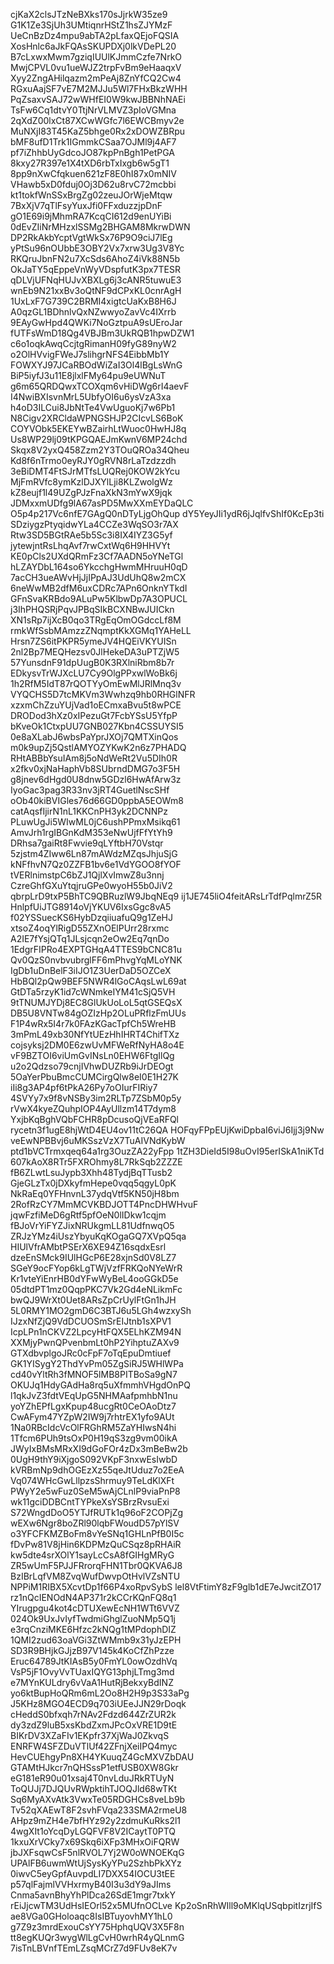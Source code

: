 cjKaX2clsJTzNeBXks170sJjrkW35ze9
G1K1Ze3SjUh3UMtiqnrHStZ1hsZJYMzF
UeCnBzDz4mpu9abTA2pLfaxQEjoFQSIA
XosHnlc6aJkFQAsSKUPDXj0lkVDePL20
B7cLxwxMwm7gziqIUUlKJmmCzfe7NrkO
MwjCPVL0vu1ueWJZ2trpFvBm9eHaaqxV
Xyy2ZngAHilqazm2mPeAj8ZnYfCQ2Cw4
RGxuAajSF7vE7M2MJJu5Wl7FHxBkzWHH
PqZsaxvSAJ72wWHfEI0W9kwJBBNhNAEi
TsFw6Cq1dtvY0TtjNrVLMVZ3pIoVGMna
2qXdZ00lxCt87XCwWGfc7l6EWCBmyv2e
MuNXjI83T45KaZ5bhge0Rx2xDOWZBRpu
bMF8ufD1Trk1IGmmkCSaa7OJMl9j4AF7
pf7iZhhbUyGdcoJO87kpPnBgh1PetPGA
8kxy27R397e1X4tXD6rbTxIxgb6w5gT1
8pp9nXwCfqkuen621zF8E0hI87x0mNIV
VHawb5xD0fduj0Oj3D62u8rvC72mcbbi
kt1tokfWnSSxBrgZg02zeuJOrWjeMtqw
7BxXjV7qTlFsyYuxJfi0FFxduzzjpDnF
gO1E69i9jMhmRA7KcqCI612d9enUYiBi
0dEvZIiNrMHzxlSSMg2BHGAM8MkrwDWN
DP2RkAkbYcptVgtWkSx76P9O9ciJ7lEg
yPtSu96nOUbbE3OBY2Vx7xrw3Ug3V8Yc
RKQruJbnFN2u7XcSds6AhoZ4iVk88N5b
OkJaTY5qEppeVnWyVDspfutK3px7TESR
qDLVjUFNqHUJvXBXLg6j3cANR5tuwuE3
wnEb9N21xxBv3oQtNF9dCPxKL0cnrAgH
1UxLxF7G739C2BRMI4xigtcUaKxB8H6J
A0qzGL1BDhnlvQxNZwwyoZavVc4IXrrb
9EAyGwHpd4QWKi7NoGztpuA9sUEroJar
fUTFsWmD18Qg4VBJBm3UkRQB1hpwDZW1
c6o1oqkAwqCcjtgRimanH09fyG89nyW2
o2OlHVvigFWeJ7slihgrNFS4EibbMb1Y
FOWXYJ97JCaRBOdWiZaI3Ol4lBgLsWnG
BiP5iyfJ3u11E8jlxlFMy64pu9eUWNuT
g6m65QRDQwxTCOXqm6vHiDWg6rI4aevF
I4NwiBXIsvnMrL5UbfyOI6u6ysVzA3xa
h4oD3ILCui8JbNtTe4VwUguoKj7w6Pb1
N8Cigv2XRCldaWPNGSHJP2CIcvLS6BoK
COYVObk5EKEYwBZairhLtWuoc0HwHJ8q
Us8WP29lj09tKPGQAEJmKwnV6MP24chd
Skqx8V2yxQ458Zzm2Y3TOuQROa34Qheu
Kd8f6nTrmo0eyRJY0gRVN8rLaTzdzzdh
3eBiDMT4FtSJrMTfsLUQRej0KOW2kYcu
MjFmRVfc8ymKzlDJXYlLji8KLZwolgWz
kZ8eujf1l49UZgPJzFnaXkN3mYwX9jqk
JDMxxmUDfg9lA67asPD5MwXXmEYDaQLC
O5p4p217Vc6nfE7GAgQ0nDTyLjgOhQup
dY5YeyJIi1ydR6jJqlfvShIf0KcEp3ti
SDziygzPtyqidwYLa4CCZe3WqSO3r7AX
Rtw3SD5BGtRAe5b5Sc3i8IX4IYZ3G5yf
jytewjntRsLhqAvf7rwCxtWq6H9HHVYt
KE0pCls2UXdQRmFz3Cf7AADN5oYNeTGl
hLZAYDbL164so6YkcchgHwmMHruuH0qD
7acCH3ueAWvHjJjIPpAJ3UdUhQ8w2mCX
6neWwMB2dfM6uxCDRc7APn6OnknYTkdI
GFnSvaKRBdo9ALuPw5KlbwDp7A3OPUCL
j3IhPHQSRjPqvJPBqSIkBCXNBwJUICkn
XN1sRp7ijXcB0qo3TRgEqOmOGdccLf8M
rmkWfSsbMAmzzZNqmptKkXGMq1YAHeLL
Hrsn7ZS6itPKPR5ymeJV4HQEiVKYUISn
2nl2Bp7MEQHezsv0JlHekeDA3uPTZjW5
57YunsdnF91dpUugB0K3RXlniRbm8b7r
EDkysvTrWJXcLU7Cy9OlgPPxwlWoBk6j
1h2RfM5IdT87rQOTYyOmEwMlJRlMnq3v
VYQCHS5D7tcMKVm3Wwhzq9hb0RHGlNFR
xzxmChZzuYUjVad1oECmxaBvu5t8wPCE
DRODod3hXz0xIPezuGt7FcbYSsU5YfpP
bKveOk1CtxpUU7GNB027Kbn4CSSUYSI5
0e8aXLabJ6wbsPaYprJXOj7QMTXinQos
m0k9upZj5QstlAMYOZYKwK2n6z7PHADQ
RHtABBbYsuIAm8j5oNdWeRt2Vu5DIh0R
x2fkv0xjNaHaphVb8SUbrndDMG7o3F5H
g8jnev6dHgd0U8dnw5GDzl6HwAfArw3z
IyoGac3pag3R33nv3jRT4GuetlNscSHf
oOb40kiBVIGles76d66GD0ppbA5EOWm8
catAqsfIjirN1nL1KKCnPH3yk2DCNNPz
PLuwUgJi5WIwML0jC6ushPPmxMsikq61
AmvJrh1rgIBGnKdM353eNwUjfFfYtYh9
DRhsa7gaiRt8Fwvie9qLYftbH70Vstqr
5zjstm4ZIww6Ln87mAWdzMZqsJhjuSjG
kNFfhvN7Qz0ZZFB1bv6e1VdYGOO8fYOF
tVERlnimstpC6bZJ1QjlXvImwZ8u3nnj
CzreGhfGXuYtqjruGPe0wyoH55b0JiV2
qbrpLrD9txP5BhTC9QBRuzlW9JbqNEq9
ij1JE745liO4feitARsLrTdfPqlmrZ5R
HnlpfUiJTG8914oVjYKUV6IxsGgc8vA5
f02YSSuecKS6HybDzqiiuafuQ9g1ZeHJ
xtsoZ4oqYlRigD55ZXnOElPUrr28rxmc
A2IE7fYsjQTq1JLsjcqn2eOw2Eq7qnDo
1EdgrFIPRo4EXPTGHqA4TTES9bCNC81u
Qv0QzS0nvbvubrglFF6mPhvgYqMLoYNK
IgDb1uDnBelF3iIJO1Z3UerDaD5OZCeX
HbBQl2pQw9BEF5NWR4lGoCAqsLwL69at
GtDTa5rzyK1id7cWNmkeIYM41cSjQ5VH
9tTNUMJYDj8EC8GlUkUoLoL5qtGSEQsX
DB5U8VNTw84gOZIzHp2OLuPRflzFmUUs
F1P4wRx5I4r7k0FAzKGacTpfCh5WreHB
3mPmL49xb30NfYtUEzHhIHRT4ChifTXz
cojsyksj2DM0E6zwUvMFWeRfNyHA8o4E
vF9BZTOI6viUmGvINsLn0EHW6FtgIlQg
u2o2Qdzso79cnjIVhwDUZRb9iJrDEOgt
5OaYerPbuBmcCUMCirgQlw8eI0E1H27K
iIi8g3AP4pf6tPkA26Py7oOIurFIRiy7
4SVYy7x9f8vNSBy3im2RLTp7ZSbM0p5y
rVwX4kyeZQuhpIOP4AyUllzm14T7dym8
YxjbKqBghVQbFCHR8pDcusoQjVEaRFQl
rycetn3f1ugE8hjWtD4EU4ov11tC26QA
HOFqyFPpEUjKwiDpbaI6viJ6Ijj3j9Nw
veEwNPBBvj6uMKSszVzX7TuAIVNdKybW
ptd1bVCTrmxqeq64a1rg3OuzZA22yFpp
1tZH3DieId5I98uOvI95erISkA1niKTd
607kAoX8RTr5FXROhmy8L7RkSqb2ZZZE
fB6ZLwtLsuJypb3Xhh48TydjBqTTusb2
GjeGLzTx0jDXkyfmHepe0vqq5qgyL0pK
NkRaEq0YFHnvnL37ydqVtf5KN50jH8bm
2RofRzCY7MmMCVKBDJOTT4PncDHWHvuF
jqwFzfiMeD6gRtf5pfOeN0lIDkw1cqjm
fBJoVrYiFYZJixNRUkgmLL81UdfnwqO5
ZRJzYMz4iUszYbyuKqKOgaGQ7XVpQ5qa
HIUlVfrAMbtPSErX6XE94Z16sqdxEsrl
dzeEnSMck9IUlHGcP6E28xjnSd0V8LZ7
SGeY9ocFYop6kLgTWjVzfFRKQoNYeWrR
Kr1vteYiEnrHB0dYFwWyBeL4ooGGkD5e
05dtdPT1mz0QqpPKC7Vk2Gd4eNLikmFc
bwQJ9WrXt0Uet8ARsZpCrUylFtGn1hJH
5L0RMY1MO2gmD6C3BTJ6u5LGh4wzxySh
IJzxNfZjQ9VdDCUOSmSrEIJtnb1sXPV1
IcpLPn1nCKVZ2LpcyHtFQX5ELhKZM94N
XXMjyPwnQPvenbmLt0hP2YihptuZAXv9
GTXdbvplgoJRc0cFpF7oTqEpuDmtiuef
GK1YISygY2ThdYvPm05ZgSiRJ5WHlWPa
cd40vYltRh3fMNOF5lMB8PITBoSa9gN7
OKUJq1HdyGAdHa8rq5uXfmmhVHgdOnPQ
l1qkJvZ3fdtVEqUpG5NHMAafpmhbN1nu
yoYZhEPfLgxKpup48ucgRt0CeOAoDtz7
CwAFym47YZpW2IW9j7rhtrEX1yfo9AUt
1Na0RBcIdcVcOlFRGhRM5ZaYHIwsN4hi
1Tfcm6PUh9tsOxP0H19qS3zg9vm00ikA
JWyIxBMsMRxXI9dGoFOr4zDx3mBeBw2b
0UgH9thY9iXjgoS092VKpF3nxwEsIwbD
kVRBmNp9dhOGEzXz55qeJtUduz7o2EeA
Vq074WHcGwLllpzsShrmuy9TeLdKlXFt
PWyY2e5wFuz0SeM5wAjCLnlP9viaPnP8
wk11gciDDBCntTYPkeXsYSBrzRvsuExi
S72WngdDoO5YTJfRUTk1q96oF2COPjZg
wEXw6Ngr8boZRl90lqbFWoudD57pYlSV
o3YFCFKMZBoFm8vYeSNq1GHLnPfB0I5c
fDvPw81V8jHin6KDPMzQuCSqz8pRHAiR
kw5dte4srXOlY1sayLcCsA8fGIHgMRyG
ZR5wUmF5PJJFRrorqFHN1Tbr0QKVA6J8
BzIBrLqfVM8ZvqWufDwvpOtHvlVZsNTU
NPPiM1RIBX5XcvtDp1f66P4xoRpvSybS
lel8VtFtimY8zF9glb1dE7eJwcitZO17
rz1nQcIENOdN4AP371r2kCCrKQnFQ8q1
YIrugpgu4kot4cDTUXewEcNH1WTt6VVZ
024Ok9UxJvIyfTwdmiGhglZuoNMp5Q1j
e3rqCnziMKE6Hfzc2kNQg1tMPdophDIZ
1QMI2zud63oaVGi3ZtWMmb9x31yJzEPH
SD3R9BHjkGJjzB97V145k4KoCfZhPzze
Eruc64789JtKIAsB5y0FmYL0owOzdhVq
VsP5jF1OvyVvTUaxIQYG13phjLTmg3md
e7MYnKULdry6vVaA1HutRjBekxyBdINZ
yo6ktBupHoQRm6mL2Oo8H2H9p3S33aPg
J5KHz8MGO4ECD9q703iUEeJJN29rDoqk
cHeddS0bfxqh7rNAv2Fdzd644ZrZUR2k
dy3zdZ9luB5xsKbdZxmJPcOxVRE1D9tE
BIKrDV3XZaFIv1EKpfr37XjWaJ0ZkvqS
ENRFW4SFZDuVTlUf42ZFnjXeiIPQ4myc
HevCUEhgyPn8XH4YKuuqZ4GcMXVZbDAU
GTAMtHJkcr7nQHSssP1etfUSB0XW8Gkr
eG181eR90u01xsaj4T0nvLduJRkRTUyN
ToQUJj7DJQUvRWpktihTJOQJld68wTKt
Sq6MyAXvAtk3VwxTe05RDGHCs8veLb9b
Tv52qXAEwT8F2svhFVqa233SMA2rmeU8
AHpz9mZH4e7bfHYz92y2zdmuKuRks2l1
4wgXIt1oYcqDyLGQFVF8V2ICaytT0PTQ
1kxuXrVCky7x69Skq6iXFp3MHxOiFQRW
jbJXFsqwCsF5nlRVOL7Yj2W0oWNOEKqG
UPAlFB6uwmWtUjSysKyYPu2SzhbPkXYz
0iwvC5eyGpfAuvpdLI7DXX54IOCU3tEE
p57qlFajmlVVHxrmyB40I3u3dY9aJIms
Cnma5avnBhyYhPlDca26SdE1mgr7txkY
rEiJjcwTM3UdHsIEOrl52x5MUfnOCLve
Kp2oSnRhWIll9oMKlqUSqbpitIzrjIfS
ae8VGa0GHoloaqc8IsIBTuyovhMY1hL0
g7Z9z3mrdExouCsYY75HphqUQV3X5F8n
tt8egKUQr3wygWlLgCvH0wrhR4yQLnmG
7isTnLBVnfTEmLZsqMCrZ7d9FUv8eK7v
